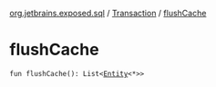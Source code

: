 [org.jetbrains.exposed.sql](../index.md) / [Transaction](index.md) / [flushCache](.)

# flushCache

`fun flushCache(): List<`[`Entity`](../../org.jetbrains.exposed.dao/-entity/index.md)`<*>>`